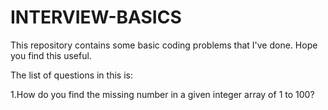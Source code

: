# INTERVIEW-BASICS
This repository contains some basic coding problems that I've done. Hope you find this useful.


The list of questions in this is:

1.How do you find the missing number in a given integer array of 1 to 100?
